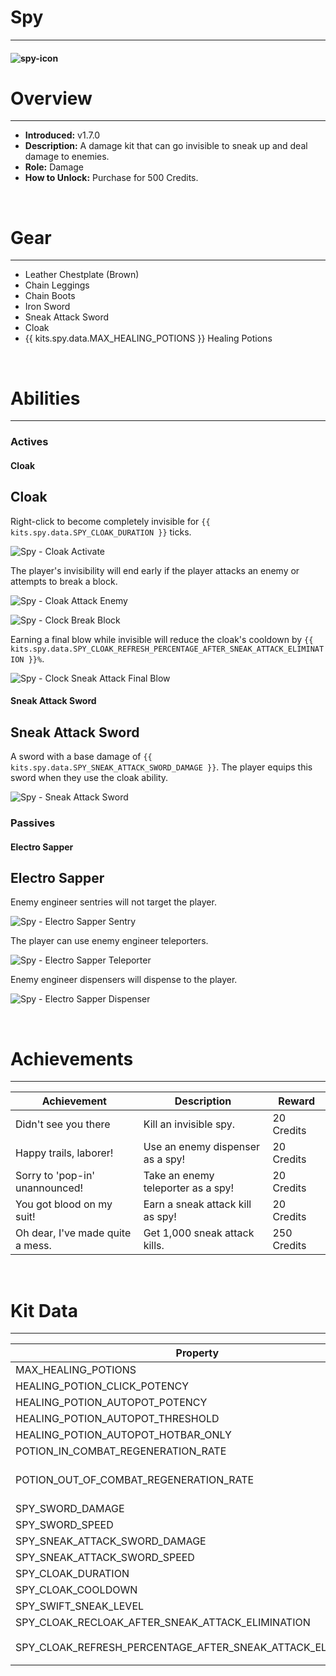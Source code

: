# Spy

---

#### ![spy-icon](../assets/icons/spy-icon.jpg)

# Overview

---

- **Introduced:** v1.7.0
- **Description:** A damage kit that can go invisible to sneak up and deal damage to enemies.
- **Role:** Damage
- **How to Unlock:** Purchase for 500 Credits.

<br />

# Gear

---

- Leather Chestplate (Brown)
- Chain Leggings
- Chain Boots
- Iron Sword
- Sneak Attack Sword
- Cloak
- {{ kits.spy.data.MAX_HEALING_POTIONS }} Healing Potions

<br />

# Abilities

---

### Actives

<!-- tabs:start -->

#### **Cloak**

## Cloak

Right-click to become completely invisible for `{{ kits.spy.data.SPY_CLOAK_DURATION }}` ticks.

![Spy - Cloak Activate](../assets/kits/spy/Spy%20-%20Cloak%20Activate.gif)

The player's invisibility will end early if the player attacks an enemy or attempts to break a block.

![Spy - Cloak Attack Enemy](../assets/kits/spy/Spy%20-%20Cloak%20Attack%20Enemy.gif)

![Spy - Clock Break Block](../assets/kits/spy/Spy%20-%20Clock%20Break%20Block.gif)

Earning a final blow while invisible will reduce the cloak's cooldown by `{{ kits.spy.data.SPY_CLOAK_REFRESH_PERCENTAGE_AFTER_SNEAK_ATTACK_ELIMINATION }}%`.

![Spy - Clock Sneak Attack Final Blow](../assets/kits/spy/Spy%20-%20Clock%20Sneak%20Attack%20Final%20Blow.gif)

#### **Sneak Attack Sword**

## Sneak Attack Sword

A sword with a base damage of `{{ kits.spy.data.SPY_SNEAK_ATTACK_SWORD_DAMAGE }}`. The player equips this sword when they use the cloak ability.

![Spy - Sneak Attack Sword](../assets/kits/spy/Spy%20-%20Sneak%20Attack%20Sword.gif)

<!-- tabs:end -->

### Passives

<!-- tabs:start -->

#### **Electro Sapper**

## Electro Sapper

Enemy engineer sentries will not target the player.

![Spy - Electro Sapper Sentry](../assets/kits/spy/Spy%20-%20Electro%20Sapper%20Sentry.gif)

The player can use enemy engineer teleporters.

![Spy - Electro Sapper Teleporter](../assets/kits/spy/Spy%20-%20Electro%20Sapper%20Teleporter.gif)

Enemy engineer dispensers will dispense to the player.

![Spy - Electro Sapper Dispenser](../assets/kits/spy/Spy%20-%20Electro%20Sapper%20Dispenser.gif)

<!-- tabs:end -->
<br />

# Achievements

---

<!-- prettier-ignore -->
| Achievement | Description | Reward |
| ----------- | ----------- | ------ |
| Didn't see you there | Kill an invisible spy. | 20 Credits |
| Happy trails, laborer! | Use an enemy dispenser as a spy! | 20 Credits |
| Sorry to 'pop-in' unannounced! | Take an enemy teleporter as a spy! | 20 Credits |
| You got blood on my suit! | Earn a sneak attack kill as spy! | 20 Credits |
| Oh dear, I've made quite a mess. | Get 1,000 sneak attack kills. | 250 Credits |

<br />

# Kit Data

---

<!-- prettier-ignore -->
| Property | Value | Description |
|----------|-------|-------------|
| MAX_HEALING_POTIONS | `{{ kits.spy.data.MAX_HEALING_POTIONS }}` | {{ kitDataSharedDescriptions.MAX_HEALING_POTIONS }} |
| HEALING_POTION_CLICK_POTENCY | `{{ kits._shared.data.HEALING_POTION_CLICK_POTENCY }}` | {{ kitDataSharedDescriptions.HEALING_POTION_CLICK_POTENCY }} |
| HEALING_POTION_AUTOPOT_POTENCY | `{{ kits._shared.data.HEALING_POTION_AUTOPOT_POTENCY }}` | {{ kitDataSharedDescriptions.HEALING_POTION_AUTOPOT_POTENCY }} |
| HEALING_POTION_AUTOPOT_THRESHOLD | `{{ kits._shared.data.HEALING_POTION_AUTOPOT_THRESHOLD }}` | {{ kitDataSharedDescriptions.HEALING_POTION_AUTOPOT_THRESHOLD }} |
| HEALING_POTION_AUTOPOT_HOTBAR_ONLY | `{{ kits._shared.data.HEALING_POTION_AUTOPOT_HOTBAR_ONLY }}` | {{ kitDataSharedDescriptions.HEALING_POTION_AUTOPOT_HOTBAR_ONLY }} |
| POTION_IN_COMBAT_REGENERATION_RATE | `{{ kits._shared.data.POTION_IN_COMBAT_REGENERATION_RATE }}` | {{ kitDataSharedDescriptions.POTION_IN_COMBAT_REGENERATION_RATE }} |
| POTION_OUT_OF_COMBAT_REGENERATION_RATE | `{{ kits._shared.data.POTION_OUT_OF_COMBAT_REGENERATION_RATE }}` | {{ kitDataSharedDescriptions.POTION_OUT_OF_COMBAT_REGENERATION_RATE }} |
| SPY_SWORD_DAMAGE | `{{ kits.spy.data.SPY_SWORD_DAMAGE }}` | The base damage of the sword. |
| SPY_SWORD_SPEED | `{{ kits.spy.data.SPY_SWORD_SPEED }}` | The base speed of the sword. |
| SPY_SNEAK_ATTACK_SWORD_DAMAGE | `{{ kits.spy.data.SPY_SNEAK_ATTACK_SWORD_DAMAGE }}` | The base damage of the sneak attack sword. |
| SPY_SNEAK_ATTACK_SWORD_SPEED | `{{ kits.spy.data.SPY_SNEAK_ATTACK_SWORD_SPEED }}` | The base speed of the sneak attack sword. |
| SPY_CLOAK_DURATION | `{{ kits.spy.data.SPY_CLOAK_DURATION }}` | The duration, in ticks, of the cloak ability. |
| SPY_CLOAK_COOLDOWN | `{{ kits.spy.data.SPY_CLOAK_COOLDOWN }}` | The cooldown, in ticks, of the cloak ability. |
| SPY_SWIFT_SNEAK_LEVEL | `{{ kits.spy.data.SPY_SWIFT_SNEAK_LEVEL }}` | The level of the swift sneak enchantment on the leggings. |
| SPY_CLOAK_RECLOAK_AFTER_SNEAK_ATTACK_ELIMINATION | `{{ kits.spy.data.SPY_CLOAK_RECLOAK_AFTER_SNEAK_ATTACK_ELIMINATION }}` | If earning a sneak attack kill should automatically recloak the player.
| SPY_CLOAK_REFRESH_PERCENTAGE_AFTER_SNEAK_ATTACK_ELIMINATION | `{{ kits.spy.data.SPY_CLOAK_REFRESH_PERCENTAGE_AFTER_SNEAK_ATTACK_ELIMINATION }}` | The percentage to reduce the cloak ability after earning a sneak attack kill. |
